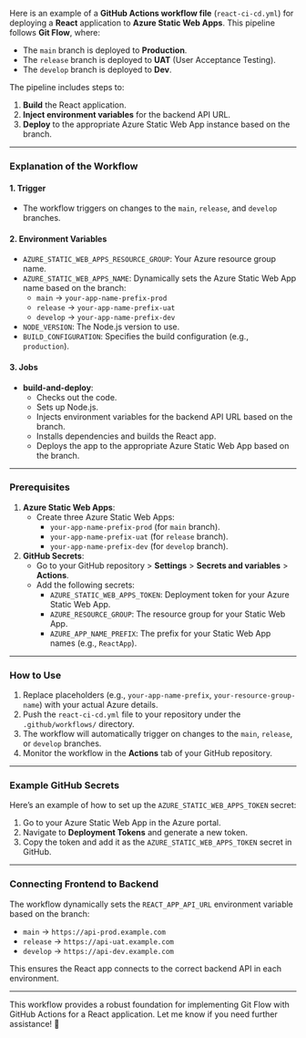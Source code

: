 Here is an example of a **GitHub Actions workflow file** (`react-ci-cd.yml`) for deploying a **React** application to **Azure Static Web Apps**. This pipeline follows **Git Flow**, where:

- The `main` branch is deployed to **Production**.
- The `release` branch is deployed to **UAT** (User Acceptance Testing).
- The `develop` branch is deployed to **Dev**.

The pipeline includes steps to:

1. **Build** the React application.
2. **Inject environment variables** for the backend API URL.
3. **Deploy** to the appropriate Azure Static Web App instance based on the branch.

---

### **Explanation of the Workflow**

#### **1. Trigger**

- The workflow triggers on changes to the `main`, `release`, and `develop` branches.

#### **2. Environment Variables**

- `AZURE_STATIC_WEB_APPS_RESOURCE_GROUP`: Your Azure resource group name.
- `AZURE_STATIC_WEB_APPS_NAME`: Dynamically sets the Azure Static Web App name based on the branch:
  - `main` → `your-app-name-prefix-prod`
  - `release` → `your-app-name-prefix-uat`
  - `develop` → `your-app-name-prefix-dev`
- `NODE_VERSION`: The Node.js version to use.
- `BUILD_CONFIGURATION`: Specifies the build configuration (e.g., `production`).

#### **3. Jobs**

- **build-and-deploy**:
  - Checks out the code.
  - Sets up Node.js.
  - Injects environment variables for the backend API URL based on the branch.
  - Installs dependencies and builds the React app.
  - Deploys the app to the appropriate Azure Static Web App based on the branch.

---

### **Prerequisites**

1. **Azure Static Web Apps**:
   - Create three Azure Static Web Apps:
     - `your-app-name-prefix-prod` (for `main` branch).
     - `your-app-name-prefix-uat` (for `release` branch).
     - `your-app-name-prefix-dev` (for `develop` branch).
2. **GitHub Secrets**:
   - Go to your GitHub repository > **Settings** > **Secrets and variables** > **Actions**.
   - Add the following secrets:
     - `AZURE_STATIC_WEB_APPS_TOKEN`: Deployment token for your Azure Static Web App.
     - `AZURE_RESOURCE_GROUP`: The resource group for your Static Web App.
     - `AZURE_APP_NAME_PREFIX`: The prefix for your Static Web App names (e.g., `ReactApp`).

---

### **How to Use**

1. Replace placeholders (e.g., `your-app-name-prefix`, `your-resource-group-name`) with your actual Azure details.
2. Push the `react-ci-cd.yml` file to your repository under the `.github/workflows/` directory.
3. The workflow will automatically trigger on changes to the `main`, `release`, or `develop` branches.
4. Monitor the workflow in the **Actions** tab of your GitHub repository.

---

### **Example GitHub Secrets**

Here’s an example of how to set up the `AZURE_STATIC_WEB_APPS_TOKEN` secret:

1. Go to your Azure Static Web App in the Azure portal.
2. Navigate to **Deployment Tokens** and generate a new token.
3. Copy the token and add it as the `AZURE_STATIC_WEB_APPS_TOKEN` secret in GitHub.

---

### **Connecting Frontend to Backend**

The workflow dynamically sets the `REACT_APP_API_URL` environment variable based on the branch:

- `main` → `https://api-prod.example.com`
- `release` → `https://api-uat.example.com`
- `develop` → `https://api-dev.example.com`

This ensures the React app connects to the correct backend API in each environment.

---

This workflow provides a robust foundation for implementing Git Flow with GitHub Actions for a React application. Let me know if you need further assistance! 🚀
